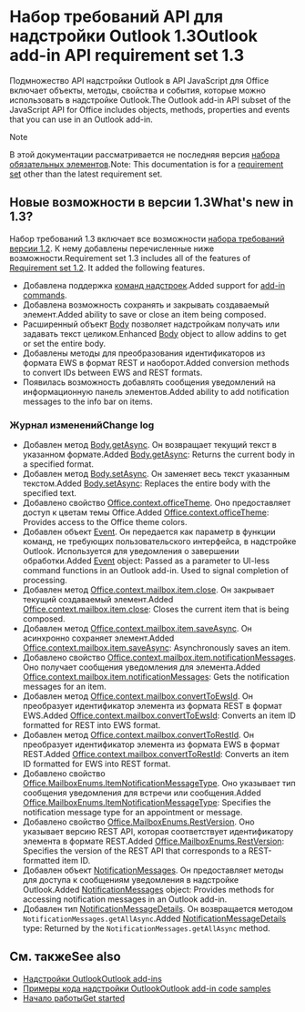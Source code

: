 # <a name="outlook-add-in-api-requirement-set-13"></a><span data-ttu-id="4c524-101">Набор требований API для надстройки Outlook 1.3</span><span class="sxs-lookup"><span data-stu-id="4c524-101">Outlook add-in API requirement set 1.3</span></span>

<span data-ttu-id="4c524-102">Подмножество API надстройки Outlook в API JavaScript для Office включает объекты, методы, свойства и события, которые можно использовать в надстройке Outlook.</span><span class="sxs-lookup"><span data-stu-id="4c524-102">The Outlook add-in API subset of the JavaScript API for Office includes objects, methods, properties and events that you can use in an Outlook add-in.</span></span>

> [!NOTE]
> <span data-ttu-id="4c524-103">В этой документации рассматривается не последняя версия [набора обязательных элементов](/office/dev/add-ins/reference/requirement-sets/outlook-api-requirement-sets).</span><span class="sxs-lookup"><span data-stu-id="4c524-103">Note: This documentation is for a [requirement set](/office/dev/add-ins/reference/requirement-sets/outlook-api-requirement-sets) other than the latest requirement set.</span></span> 

## <a name="whats-new-in-13"></a><span data-ttu-id="4c524-104">Новые возможности в версии 1.3</span><span class="sxs-lookup"><span data-stu-id="4c524-104">What's new in 1.3?</span></span>

<span data-ttu-id="4c524-p101">Набор требований 1.3 включает все возможности [набора требований версии 1.2](../requirement-set-1.2/outlook-requirement-set-1.2.md). К нему добавлены перечисленные ниже возможности.</span><span class="sxs-lookup"><span data-stu-id="4c524-p101">Requirement set 1.3 includes all of the features of [Requirement set 1.2](../requirement-set-1.2/outlook-requirement-set-1.2.md). It added the following features.</span></span>

- <span data-ttu-id="4c524-107">Добавлена поддержка [команд надстроек](https://docs.microsoft.com/outlook/add-ins/add-in-commands-for-outlook).</span><span class="sxs-lookup"><span data-stu-id="4c524-107">Added support for [add-in commands](https://docs.microsoft.com/outlook/add-ins/add-in-commands-for-outlook).</span></span>
- <span data-ttu-id="4c524-108">Добавлена возможность сохранять и закрывать создаваемый элемент.</span><span class="sxs-lookup"><span data-stu-id="4c524-108">Added ability to save or close an item being composed.</span></span>
- <span data-ttu-id="4c524-109">Расширенный объект [Body](/javascript/api/outlook_1_3/office.body) позволяет надстройкам получать или задавать текст целиком.</span><span class="sxs-lookup"><span data-stu-id="4c524-109">Enhanced [Body](/javascript/api/outlook_1_3/office.body) object to allow addins to get or set the entire body.</span></span>
- <span data-ttu-id="4c524-110">Добавлены методы для преобразования идентификаторов из формата EWS в формат REST и наоборот.</span><span class="sxs-lookup"><span data-stu-id="4c524-110">Added conversion methods to convert IDs between EWS and REST formats.</span></span>
- <span data-ttu-id="4c524-111">Появилась возможность добавлять сообщения уведомлений на информационную панель элементов.</span><span class="sxs-lookup"><span data-stu-id="4c524-111">Added ability to add notification messages to the info bar on items.</span></span>

### <a name="change-log"></a><span data-ttu-id="4c524-112">Журнал изменений</span><span class="sxs-lookup"><span data-stu-id="4c524-112">Change log</span></span>

- <span data-ttu-id="4c524-113">Добавлен метод [Body.getAsync](/javascript/api/outlook_1_3/office.body#getasync-coerciontype--options--callback-). Он возвращает текущий текст в указанном формате.</span><span class="sxs-lookup"><span data-stu-id="4c524-113">Added [Body.getAsync](/javascript/api/outlook_1_3/office.body#getasync-coerciontype--options--callback-): Returns the current body in a specified format.</span></span>
- <span data-ttu-id="4c524-114">Добавлен метод [Body.setAsync](/javascript/api/outlook_1_3/office.body#setasync-data--options--callback-). Он заменяет весь текст указанным текстом.</span><span class="sxs-lookup"><span data-stu-id="4c524-114">Added [Body.setAsync](/javascript/api/outlook_1_3/office.body#setasync-data--options--callback-): Replaces the entire body with the specified text.</span></span>
- <span data-ttu-id="4c524-115">Добавлено свойство [Office.context.officeTheme](office.context.md#officetheme-object). Оно предоставляет доступ к цветам темы Office.</span><span class="sxs-lookup"><span data-stu-id="4c524-115">Added [Office.context.officeTheme](office.context.md#officetheme-object): Provides access to the Office theme colors.</span></span>
- <span data-ttu-id="4c524-p102">Добавлен объект [Event](/javascript/api/office/office.addincommands.event). Он передается как параметр в функции команд, не требующих пользовательского интерфейса, в надстройке Outlook. Используется для уведомления о завершении обработки.</span><span class="sxs-lookup"><span data-stu-id="4c524-p102">Added [Event](/javascript/api/office/office.addincommands.event) object: Passed as a parameter to UI-less command functions in an Outlook add-in. Used to signal completion of processing.</span></span>
- <span data-ttu-id="4c524-118">Добавлен метод [Office.context.mailbox.item.close](office.context.mailbox.item.md#close). Он закрывает текущий создаваемый элемент.</span><span class="sxs-lookup"><span data-stu-id="4c524-118">Added [Office.context.mailbox.item.close](office.context.mailbox.item.md#close): Closes the current item that is being composed.</span></span>
- <span data-ttu-id="4c524-119">Добавлен метод [Office.context.mailbox.item.saveAsync](office.context.mailbox.item.md#saveasyncoptions-callback). Он асинхронно сохраняет элемент.</span><span class="sxs-lookup"><span data-stu-id="4c524-119">Added [Office.context.mailbox.item.saveAsync](office.context.mailbox.item.md#saveasyncoptions-callback): Asynchronously saves an item.</span></span>
- <span data-ttu-id="4c524-120">Добавлено свойство [Office.context.mailbox.item.notificationMessages](office.context.mailbox.item.md#notificationmessages-notificationmessagesjavascriptapioutlook13officenotificationmessages). Оно получает сообщения уведомления для элемента.</span><span class="sxs-lookup"><span data-stu-id="4c524-120">Added [Office.context.mailbox.item.notificationMessages](office.context.mailbox.item.md#notificationmessages-notificationmessagesjavascriptapioutlook13officenotificationmessages): Gets the notification messages for an item.</span></span>
- <span data-ttu-id="4c524-121">Добавлен метод [Office.context.mailbox.convertToEwsId](office.context.mailbox.md#converttoewsiditemid-restversion--string). Он преобразует идентификатор элемента из формата REST в формат EWS.</span><span class="sxs-lookup"><span data-stu-id="4c524-121">Added [Office.context.mailbox.convertToEwsId](office.context.mailbox.md#converttoewsiditemid-restversion--string): Converts an item ID formatted for REST into EWS format.</span></span>
- <span data-ttu-id="4c524-122">Добавлен метод [Office.context.mailbox.convertToRestId](office.context.mailbox.md#converttorestiditemid-restversion--string). Он преобразует идентификатор элемента из формата EWS в формат REST.</span><span class="sxs-lookup"><span data-stu-id="4c524-122">Added [Office.context.mailbox.convertToRestId](office.context.mailbox.md#converttorestiditemid-restversion--string): Converts an item ID formatted for EWS into REST format.</span></span>
- <span data-ttu-id="4c524-123">Добавлено свойство [Office.MailboxEnums.ItemNotificationMessageType](/javascript/api/outlook_1_3/office.mailboxenums.itemnotificationmessagetype). Оно указывает тип сообщения уведомления для встречи или сообщения.</span><span class="sxs-lookup"><span data-stu-id="4c524-123">Added [Office.MailboxEnums.ItemNotificationMessageType](/javascript/api/outlook_1_3/office.mailboxenums.itemnotificationmessagetype): Specifies the notification message type for an appointment or message.</span></span>
- <span data-ttu-id="4c524-124">Добавлено свойство [Office.MailboxEnums.RestVersion](/javascript/api/outlook_1_3/office.mailboxenums.restversion). Оно указывает версию REST API, которая соответствует идентификатору элемента в формате REST.</span><span class="sxs-lookup"><span data-stu-id="4c524-124">Added [Office.MailboxEnums.RestVersion](/javascript/api/outlook_1_3/office.mailboxenums.restversion): Specifies the version of the REST API that corresponds to a REST-formatted item ID.</span></span>
- <span data-ttu-id="4c524-125">Добавлен объект [NotificationMessages](/javascript/api/outlook_1_3/office.notificationmessages). Он предоставляет методы для доступа к сообщениям уведомления в надстройке Outlook.</span><span class="sxs-lookup"><span data-stu-id="4c524-125">Added [NotificationMessages](/javascript/api/outlook_1_3/office.notificationmessages) object: Provides methods for accessing notification messages in an Outlook add-in.</span></span>
- <span data-ttu-id="4c524-126">Добавлен тип [NotificationMessageDetails](/javascript/api/outlook_1_3/office.notificationmessagedetails). Он возвращается методом `NotificationMessages.getAllAsync`.</span><span class="sxs-lookup"><span data-stu-id="4c524-126">Added [NotificationMessageDetails](/javascript/api/outlook_1_3/office.notificationmessagedetails) type: Returned by the `NotificationMessages.getAllAsync` method.</span></span>

## <a name="see-also"></a><span data-ttu-id="4c524-127">См. также</span><span class="sxs-lookup"><span data-stu-id="4c524-127">See also</span></span>

- [<span data-ttu-id="4c524-128">Надстройки Outlook</span><span class="sxs-lookup"><span data-stu-id="4c524-128">Outlook add-ins</span></span>](https://docs.microsoft.com/outlook/add-ins/)
- [<span data-ttu-id="4c524-129">Примеры кода надстройки Outlook</span><span class="sxs-lookup"><span data-stu-id="4c524-129">Outlook add-in code samples</span></span>](https://developer.microsoft.com/outlook/gallery/?filterBy=Outlook,Samples,Add-ins)
- [<span data-ttu-id="4c524-130">Начало работы</span><span class="sxs-lookup"><span data-stu-id="4c524-130">Get started</span></span>](https://docs.microsoft.com/outlook/add-ins/quick-start)
